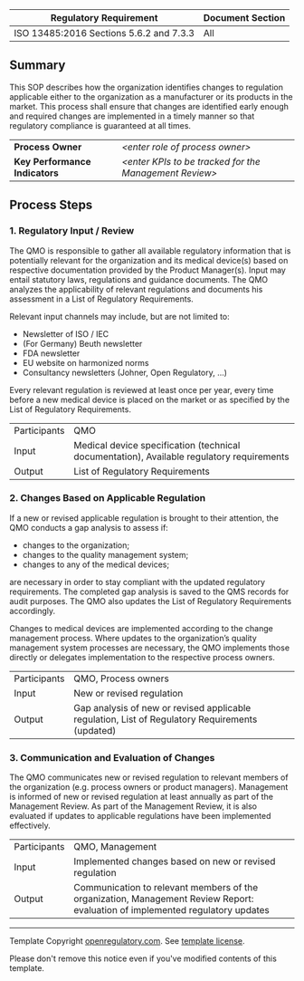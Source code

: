 | Regulatory Requirement                  | Document Section |
|-----------------------------------------|------------------|
| ISO 13485:2016 Sections 5.6.2 and 7.3.3 | All              |

## Summary

This SOP describes how the organization identifies changes to regulation applicable either to the organization as a manufacturer or its products in the market. This process shall ensure that changes are identified early enough and required changes are implemented in a timely manner so that regulatory compliance is guaranteed at all times.

|                                |                                                          |
|--------------------------------|----------------------------------------------------------|
| **Process Owner**              | *\<enter role of process owner\>*                        |
| **Key Performance Indicators** | *\<enter KPIs to be tracked for the Management Review\>* |

## Process Steps

### 1. Regulatory Input / Review

The QMO is responsible to gather all available regulatory information that is potentially relevant for the organization and its medical device(s) based on respective documentation provided by the Product Manager(s). Input may entail statutory laws, regulations and guidance documents. The QMO analyzes the applicability of relevant regulations and documents his assessment in a List of Regulatory Requirements.

Relevant input channels may include, but are not limited to:
* Newsletter of ISO / IEC
* (For Germany) Beuth newsletter
* FDA newsletter
* EU website on harmonized norms
* Consultancy newsletters (Johner, Open Regulatory, …)


Every relevant regulation is reviewed at least once per year, every time before a new medical device is placed on the market or as specified by the List of Regulatory Requirements.

|              |                                                                                           |
|--------------|-------------------------------------------------------------------------------------------|
| Participants | QMO                                                                                       |
| Input        | Medical device specification (technical documentation), Available regulatory requirements |
| Output       | List of Regulatory Requirements                                                           |

### 2. Changes Based on Applicable Regulation

If a new or revised applicable regulation is brought to their attention, the QMO conducts a gap analysis to assess if:

* changes to the organization;
* changes to the quality management system;
* changes to any of the medical devices;

are necessary in order to stay compliant with the updated regulatory requirements. The completed gap analysis is saved to the QMS records for audit purposes. The QMO also updates the List of Regulatory Requirements accordingly.

Changes to medical devices are implemented according to the change management process. Where updates to the organization’s quality management system processes are necessary, the QMO implements those directly or delegates implementation to the respective process owners.

|              |                                                                                                 |
|--------------|-------------------------------------------------------------------------------------------------|
| Participants | QMO, Process owners                                                                             |
| Input        | New or revised regulation                                                                       |
| Output       | Gap analysis of new or revised applicable regulation, List of Regulatory Requirements (updated) |

### 3. Communication and Evaluation of Changes

The QMO communicates new or revised regulation to relevant members of the organization (e.g. process owners or product managers). Management is informed of new or revised regulation at least annually as part of the Management Review. As part of the Management Review, it is also evaluated if updates to applicable regulations have been implemented effectively.

|              |                                                                                                                               |
|--------------|-------------------------------------------------------------------------------------------------------------------------------|
| Participants | QMO, Management                                                                                                               |
| Input        | Implemented changes based on new or revised regulation                                                                        |
| Output       | Communication to relevant members of the organization, Management Review Report: evaluation of implemented regulatory updates |

---

Template Copyright [openregulatory.com](https://openregulatory.com). See [template
license](https://openregulatory.com/template-license).

Please don't remove this notice even if you've modified contents of this template.
